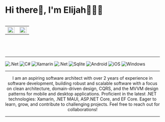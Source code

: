 <div class="container">
 <header>
  <h1 style="text-align: left">Hi there👋, I'm Elijah🧑🏽‍💻</h1>
  <div class="stats" style="display: flex; flex-wrap: wrap; width: 100%">
   <table>
    <tr>
     <td valign="top" width="50%">
      <img src="https://github-readme-stats.vercel.app/api?username=Detilisi&theme=dark&hided&show_icons=true&count_private=true&hide_border=true" align="left" style="width: 100%" />
     </td>
     <td valign="top" width="50%">
      <img src="https://github-readme-streak-stats.herokuapp.com/?user=Detilisi&theme=dark&hide_border=false" align="left" style="width: 100%" />
     </td>
    </tr>
   </table>
  </div>
 </header>
 <hr>
 
 <section>
  <div class="tech-icons">
   
   <img src="https://img.shields.io/badge/.NET-5C2D91?style=for-the-badge&logo=.net&logoColor=white" alt=".Net" title=".Net" />
   <img src="https://img.shields.io/badge/c%23-%23239120.svg?style=for-the-badge&logo=csharp&logoColor=white" alt="C#" title="C#" />
   <img src="https://img.shields.io/badge/Xamarin-3199DC?style=for-the-badge&logo=xamarin&logoColor=white" alt="Xamarin" title="Xamarin" />
   <img src="https://img.shields.io/badge/MAUI-5C2D91?style=for-the-badge&logo=.net&logoColor=white" alt=".Net" title=".Net" />
   <img src="https://img.shields.io/badge/SQLite-07405E?style=for-the-badge&logo=sqlite&logoColor=white" alt="Sqlite" title="Sqlite" />
   <img src="https://img.shields.io/badge/Android-3DDC84?style=for-the-badge&logo=android&logoColor=white" alt="Android" title="Android" />
   <img src="https://img.shields.io/badge/iOS-001000?style=for-the-badge&logo=ios&logoColor=white" alt="iOS" title="iOS" />
   <img src="https://img.shields.io/badge/Windows-0078D6?style=for-the-badge&logo=windows&logoColor=white" alt="Windows" title="Windows" />   
  </div>
</section>
<hr>

<section>
 <div style="text-align: center;">
  <p>
   I am an aspiring software architect with over 2 years of experience in software development, building robust and scalable software with a focus on clean architecture, domain-driven design, CQRS, and the MVVM design patterns for mobile and desktop applications.    Proficient in the latest .NET technologies: Xamarin, .NET MAUI, ASP.NET Core, and  EF Core. Eager to learn, grow, and contribute to challenging projects. Feel free to reach out for collaborations!
  </p>
 </div>
</section>
<hr>
</div>
